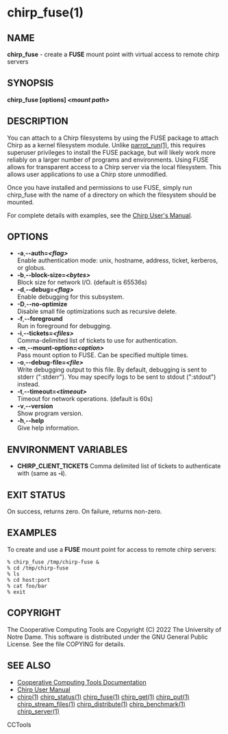 






















# chirp_fuse(1)

## NAME
**chirp_fuse** - create a **FUSE** mount point with virtual access to remote chirp servers

## SYNOPSIS
**chirp_fuse [options] _&lt;mount path&gt;_**

## DESCRIPTION


You can attach to a Chirp filesystems by using the FUSE package to attach Chirp
as a kernel filesystem module. Unlike [parrot_run(1)](parrot_run.md), this requires
superuser privileges to install the FUSE package, but will likely work more
reliably on a larger number of programs and environments. Using FUSE allows for
transparent access to a Chirp server via the local filesystem. This allows user
applications to use a Chirp store unmodified.


Once you have installed and permissions to use FUSE, simply run chirp_fuse with
the name of a directory on which the filesystem should be mounted.


For complete details with examples, see the
[Chirp User's Manual](http://ccl.cse.nd.edu/software/manuals/chirp.html).

## OPTIONS


- **-a**,**--auth=_&lt;flag&gt;_**<br /> Enable authentication mode: unix, hostname, address, ticket, kerberos, or globus.
- **-b**,**--block-size=_&lt;bytes&gt;_**<br />Block size for network I/O. (default is 65536s)
- **-d**,**--debug=_&lt;flag&gt;_**<br />Enable debugging for this subsystem.
- **-D**,**--no-optimize**<br />Disable small file optimizations such as recursive delete.
- **-f**,**--foreground**<br />Run in foreground for debugging.
- **-i**,**--tickets=_&lt;files&gt;_**<br />Comma-delimited list of tickets to use for authentication.
- **-m**,**--mount-option=_&lt;option&gt;_**<br />Pass mount option to FUSE. Can be specified multiple times.
- **-o**,**--debug-file=_&lt;file&gt;_**<br />Write debugging output to this file. By default, debugging is sent to stderr (":stderr"). You may specify logs to be sent to stdout (":stdout") instead.
- **-t**,**--timeout=_&lt;timeout&gt;_**<br />Timeout for network operations. (default is 60s)
- **-v**,**--version**<br />Show program version.
- **-h**,**--help**<br />Give help information.


## ENVIRONMENT VARIABLES


- **CHIRP_CLIENT_TICKETS** Comma delimited list of tickets to authenticate with (same as **-i**).


## EXIT STATUS
On success, returns zero.  On failure, returns non-zero.

## EXAMPLES

To create and use a **FUSE** mount point for access to remote chirp servers:

```
% chirp_fuse /tmp/chirp-fuse &
% cd /tmp/chirp-fuse
% ls
% cd host:port
% cat foo/bar
% exit
```

## COPYRIGHT

The Cooperative Computing Tools are Copyright (C) 2022 The University of Notre Dame.  This software is distributed under the GNU General Public License.  See the file COPYING for details.

## SEE ALSO


- [Cooperative Computing Tools Documentation]("../index.html")
- [Chirp User Manual]("../chirp.html")
- [chirp(1)](chirp.md)  [chirp_status(1)](chirp_status.md)  [chirp_fuse(1)](chirp_fuse.md)  [chirp_get(1)](chirp_get.md)  [chirp_put(1)](chirp_put.md)  [chirp_stream_files(1)](chirp_stream_files.md)  [chirp_distribute(1)](chirp_distribute.md)  [chirp_benchmark(1)](chirp_benchmark.md)  [chirp_server(1)](chirp_server.md)


CCTools
